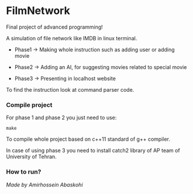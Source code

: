 # FilmNetwork

Final project of advanced programming!

A simulation of file network like IMDB in linux terminal.

* Phase1 -> Making whole instruction such as adding user or adding movie

* Phase2 -> Adding an AI, for suggesting movies related to special movie

* Phase3 -> Presenting in localhost website

To find the instruction look at command parser code.

### Compile project

For phase 1 and phase 2 you just need to use:

```
make
```

To compile whole project based on c++11 standard of g++ compiler.

In case of using phase 3 you need to install catch2 library of AP team of University of Tehran.

### How to run?

*Made by Amirhossein Abaskohi*
